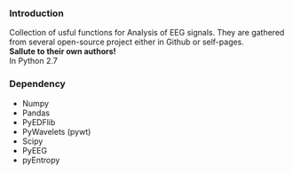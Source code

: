 ### Introduction
Collection of usful functions for Analysis of EEG signals. They are gathered from several open-source project either in Github or self-pages.  
**Sallute to their own authors!**  
In Python 2.7

### Dependency
- Numpy
- Pandas
- PyEDFlib
- PyWavelets (pywt)
- Scipy
- PyEEG
- pyEntropy
